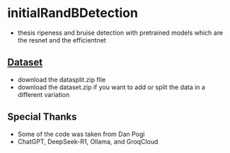 # initialRandBDetection
- thesis ripeness and bruise detection with pretrained models which are the resnet and the efficientnet
## [Dataset](https://drive.google.com/drive/folders/14JSjbf3YsboF3LuzFwkfjViGJpL8cGGz)
- download the datasplit.zip file
- download the dataset.zip if you want to add or split the data in a different variation

## Special Thanks

 - Some of the code was taken from Dan Pogi
 - ChatGPT, DeepSeek-R1, Ollama, and GroqCloud
 

